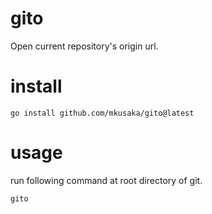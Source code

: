 # gito
Open current repository's origin url.

# install
```
go install github.com/mkusaka/gito@latest
```

# usage
run following command at root directory of git.
```
gito
```
